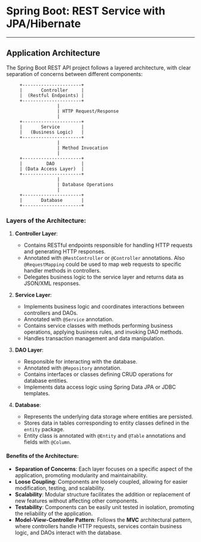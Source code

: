 # Spring Boot: REST Service with JPA/Hibernate

---

## Application Architecture

The Spring Boot REST API project follows a layered architecture, with clear separation of concerns between different components:

         +----------------------+
         |       Controller     |
         |  (Restful Endpoints) |
         +----------------------+
                       |
                       | HTTP Request/Response
                       |
         +----------------------+
         |       Service        |
         |   (Business Logic)   |
         +----------------------+
                       |
                       | Method Invocation
                       |
         +----------------------+
         |         DAO          |
         | (Data Access Layer)  |
         +----------------------+
                       |
                       | Database Operations
                       |
         +----------------------+
         |       Database       |
         +----------------------+

### Layers of the Architecture:

1. **Controller Layer**:

   - Contains RESTful endpoints responsible for handling HTTP requests and generating HTTP responses.
   - Annotated with `@RestController` or `@Controller` annotations. Also `@RequestMapping` could be used to map web requests to specific handler methods in controllers.
   - Delegates business logic to the service layer and returns data as JSON/XML responses.

2. **Service Layer**:

   - Implements business logic and coordinates interactions between controllers and DAOs.
   - Annotated with `@Service` annotation.
   - Contains service classes with methods performing business operations, applying business rules, and invoking DAO methods.
   - Handles transaction management and data manipulation.

3. **DAO Layer**:

   - Responsible for interacting with the database.
   - Annotated with `@Repository` annotation.
   - Contains interfaces or classes defining CRUD operations for database entities.
   - Implements data access logic using Spring Data JPA or JDBC templates.

4. **Database**:
   - Represents the underlying data storage where entities are persisted.
   - Stores data in tables corresponding to entity classes defined in the `entity` package.
   - Entity class is annotated with `@Entity` and `@Table` annotations and fields with `@Column`.

#### Benefits of the Architecture:

- **Separation of Concerns**: Each layer focuses on a specific aspect of the application, promoting modularity and maintainability.
- **Loose Coupling**: Components are loosely coupled, allowing for easier modification, testing, and scalability.
- **Scalability**: Modular structure facilitates the addition or replacement of new features without affecting other components.
- **Testability**: Components can be easily unit tested in isolation, promoting the reliability of the application.
- **Model-View-Controller Pattern**: Follows the **MVC** architectural pattern, where controllers handle HTTP requests, services contain business logic, and DAOs interact with the database.
